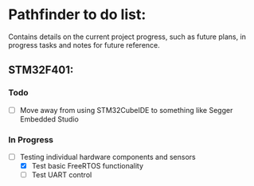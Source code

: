# Pathfinder to do list:

Contains details on the current project progress, such as future plans, in
progress tasks and notes for future reference.

## STM32F401:

### Todo

- [ ] Move away from using STM32CubeIDE to something like Segger Embedded Studio

### In Progress

- [ ] Testing individual hardware components and sensors
	- [x] Test basic FreeRTOS functionality
	- [ ] Test UART control
